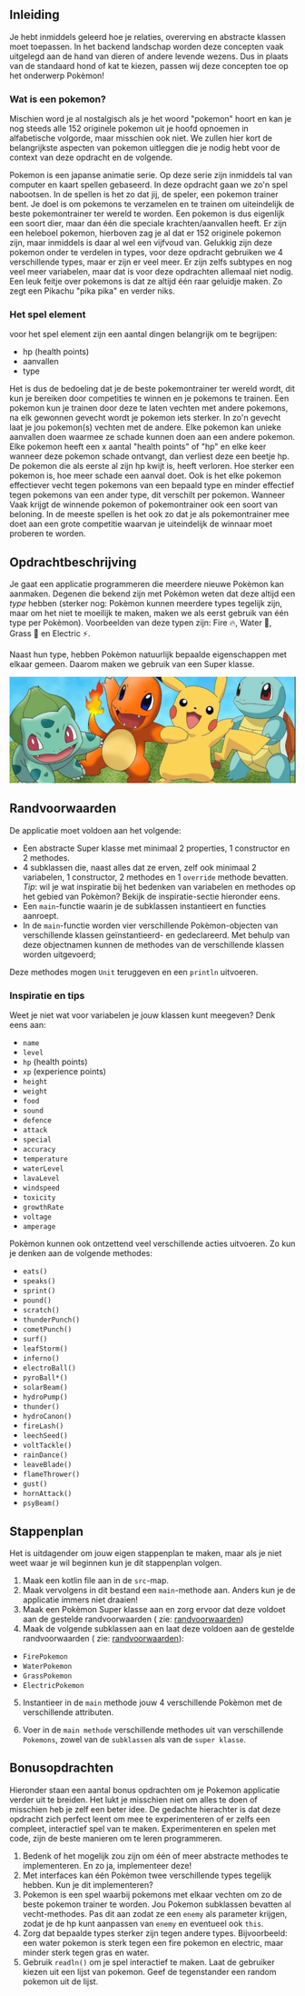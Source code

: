 ## Inleiding

Je hebt inmiddels geleerd hoe je relaties, overerving en abstracte klassen moet toepassen. In het backend landschap worden deze concepten vaak uitgelegd aan de hand van dieren of andere levende wezens. Dus in plaats van de standaard hond of kat te kiezen, passen wij deze concepten toe op het onderwerp Pokèmon!

### Wat is een pokemon?

Mischien word je al nostalgisch als je het woord "pokemon" hoort en kan je nog steeds alle 152 originele pokemon uit je hoofd opnoemen in alfabetische volgorde, maar misschien ook niet. We zullen hier kort de belangrijkste aspecten van pokemon uitleggen die je nodig hebt voor de context van deze opdracht en de volgende.

Pokemon is een japanse animatie serie. Op deze serie zijn inmiddels tal van computer en kaart spellen gebaseerd. In deze opdracht gaan we zo'n spel nabootsen. In de spellen is het zo dat jij, de speler, een pokemon trainer bent. Je doel is om pokemons te verzamelen en te trainen om uiteindelijk de beste pokemontrainer ter wereld te worden. Een pokemon is dus eigenlijk een soort dier, maar dan één die speciale krachten/aanvallen heeft. Er zijn een heleboel pokemon, hierboven zag je al dat er 152 originele pokemon zijn, maar inmiddels is daar al wel een vijfvoud van. Gelukkig zijn deze pokemon onder te verdelen in types, voor deze opdracht gebruiken we 4 verschillende types, maar er zijn er veel meer. Er zijn zelfs subtypes en nog veel meer variabelen, maar dat is voor deze opdrachten allemaal niet nodig.
Een leuk feitje over pokemons is dat ze altijd één raar geluidje maken. Zo zegt een Pikachu "pika pika" en verder niks.

### Het spel element
voor het spel element zijn een aantal dingen belangrijk om te begrijpen:
- hp (health points)
- aanvallen
- type

Het is dus de bedoeling dat je de beste pokemontrainer ter wereld wordt, dit kun je bereiken door competities te winnen en je pokemons te trainen. Een pokemon kun je trainen door deze te laten vechten met andere pokemons, na elk gewonnen gevecht wordt je pokemon iets sterker. In zo'n gevecht laat je jou pokemon(s) vechten met de andere. Elke pokemon kan unieke aanvallen doen waarmee ze schade kunnen doen aan een andere pokemon.
Elke pokemon heeft een x aantal "health points" of "hp" en elke keer wanneer deze pokemon schade ontvangt, dan verliest deze een beetje hp. De pokemon die als eerste al zijn hp kwijt is, heeft verloren. Hoe sterker een pokemon is, hoe meer schade een aanval doet. Ook is het elke pokemon effectiever vecht tegen pokemons van een bepaald type en minder effectief tegen pokemons van een ander type, dit verschilt per pokemon. Wanneer  Vaak krijgt de winnende pokemon of pokemontrainer ook een soort van beloning. In de meeste spellen is het ook zo dat je als pokemontrainer mee doet aan een grote competitie waarvan je uiteindelijk de winnaar moet proberen te worden.

## Opdrachtbeschrijving

Je gaat een applicatie programmeren die meerdere nieuwe Pokèmon kan aanmaken. Degenen die bekend zijn met Pokèmon weten
dat deze altijd een _type_ hebben (sterker nog: Pokèmon kunnen meerdere types tegelijk zijn, maar om het niet te moeilijk te maken, maken we als eerst gebruik van één type per Pokèmon). Voorbeelden van deze typen zijn: Fire 🔥, Water 🌊, Grass 🌿 en Electric ⚡.

Naast hun type, hebben Pokèmon natuurlijk bepaalde eigenschappen met elkaar gemeen. Daarom maken we gebruik van een Super klasse.


![Pokemon.png](Assets/pokemon.png)
## Randvoorwaarden

De applicatie moet voldoen aan het volgende:

- Een abstracte Super klasse met minimaal 2 properties, 1 constructor en 2 methodes.
- 4 subklassen die, naast alles dat ze erven, zelf ook minimaal 2 variabelen, 1 constructor, 2 methodes en 1 `override` methode bevatten. 
_Tip_: wil je wat inspiratie bij het bedenken van variabelen en methodes op het gebied van Pokèmon? Bekijk de inspiratie-sectie hieronder eens.
- Een `main`-functie waarin je de subklassen instantieert en functies aanroept.
- In de `main`-functie worden vier verschillende Pokèmon-objecten van verschillende klassen geïnstantieerd- en gedeclareerd. Met behulp van deze objectnamen kunnen de methodes van de verschillende klassen worden uitgevoerd;

Deze methodes mogen `Unit` teruggeven en een `println` uitvoeren.

### Inspiratie en tips

Weet je niet wat voor variabelen je jouw klassen kunt meegeven? Denk eens aan:

- `name`
- `level`
- `hp` (health points)
- `xp` (experience points)
- `height`
- `weight`
- `food`
- `sound`
- `defence`
- `attack`
- `special`
- `accuracy`
- `temperature`
- `waterLevel`
- `lavaLevel`
- `windspeed`
- `toxicity`
- `growthRate`
- `voltage`
- `amperage`

Pokèmon kunnen ook ontzettend veel verschillende acties uitvoeren. Zo kun je denken aan de volgende methodes:

- `eats()`
- `speaks()`
- `sprint()`
- `pound()`
- `scratch()`
- `thunderPunch()`
- `cometPunch()`
- `surf()`
- `leafStorm()`
- `inferno()`
- `electroBall()`
- `pyroBall*()`
- `solarBeam()`
- `hydroPump()`
- `thunder()`
- `hydroCanon()`
- `fireLash()`
- `leechSeed()`
- `voltTackle()`
- `rainDance()`
- `leaveBlade()`
- `flameThrower()`
- `gust()`
- `hornAttack()`
- `psyBeam()`

## Stappenplan
Het is uitdagender om jouw eigen stappenplan te maken, maar als je niet weet waar je wil beginnen kun je dit stappenplan volgen.
1. Maak een kotlin file aan in de `src`-map.
2. Maak vervolgens in dit bestand een `main`-methode aan. Anders kun je de applicatie immers niet draaien!
3. Maak een Pokèmon Super klasse aan en zorg ervoor dat deze voldoet aan de gestelde randvoorwaarden (
   zie: [randvoorwaarden](#randvoorwaarden))
5. Maak de volgende subklassen aan en laat deze voldoen aan de gestelde randvoorwaarden (
   zie: [randvoorwaarden](#randvoorwaarden)):

- `FirePokemon`
- `WaterPokemon`
- `GrassPokemon`
- `ElectricPokemon`

5. Instantieer in de `main` methode jouw 4 verschillende Pokèmon met de verschillende attributen.

6. Voer in de `main methode` verschillende methodes uit van verschillende `Pokemons`, zowel van de `subklassen` als van de `super klasse`.

## Bonusopdrachten

Hieronder staan een aantal bonus opdrachten om je Pokemon applicatie verder uit te breiden. Het lukt je misschien niet om alles te doen of misschien heb je zelf een beter idee. De gedachte hierachter is dat deze opdracht zich perfect leent om mee te experimenteren of er zelfs een compleet, interactief spel van te maken. Experimenteren en spelen met code, zijn de beste manieren om te leren programmeren.

1. Bedenk of het mogelijk zou zijn om één of meer abstracte methodes te implementeren. En zo ja, implementeer deze!
2. Met interfaces kan één Pokèmon twee verschillende types tegelijk hebben. Kun je dit implementeren?
3. Pokemon is een spel waarbij pokemons met elkaar vechten om zo de beste pokemon trainer te worden. Jou Pokemon subklassen bevatten al vecht-methodes. Pas dit aan zodat ze een `enemy` als parameter krijgen, zodat je de hp kunt aanpassen van `enemy` en eventueel ook `this`.
4. Zorg dat bepaalde types sterker zijn tegen andere types. Bijvoorbeeld: een water pokemon is sterk tegen een fire pokemon en electric, maar minder sterk tegen gras en water. 
5. Gebruik `readln()` om je spel interactief te maken. Laat de gebruiker kiezen uit een lijst van pokemon. Geef de tegenstander een random pokemon uit de lijst.
